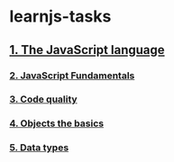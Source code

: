# learnjs-tasks

## [1. The JavaScript language](./1.%20The%20JavaScript%20language)
### [2. JavaScript Fundamentals](./1.%20The%20JavaScript%20language/2.%20JavaScript%20Fundamentals)
### [3. Code quality](./1.%20The%20JavaScript%20language/3.%20Code%20quality)
### [4. Objects the basics](./1.%20The%20JavaScript%20language/4.%20Objects%20the%20basics)
### [5. Data types](./1.%20The%20JavaScript%20language/5.%20Data%20types)
